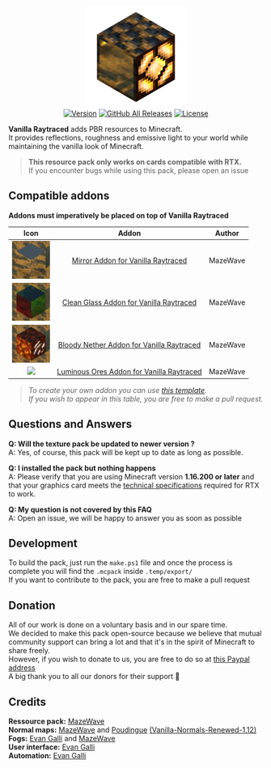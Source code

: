 <p align="center">
  <a href="https://mazewave.github.io/vanilla-raytraced"><img alt="Vanilla Raytraced" src=".github/images/icon_alpha.png" width="200"></a>
  <br />
  <a href="https://github.com/MazeWave/Vanilla-Raytraced/releases"><img src="https://img.shields.io/github/tag/MazeWave/Vanilla-Raytraced.svg?label=version&style=flat" alt="Version"></a>
  <a href="https://github.com/MazeWave/Vanilla-Raytraced/releases"><img alt="GitHub All Releases" src="https://img.shields.io/github/downloads/MazeWave/Vanilla-Raytraced/total"></a>
  <a href="https://github.com/MazeWave/Vanilla-Raytraced/blob/master/LICENSE.md"><img alt="License" src="https://img.shields.io/badge/License-BY--NC--SA-blue"></a>
</p>

**Vanilla Raytraced** adds PBR resources to Minecraft.  
It provides reflections, roughness and emissive light to your world while maintaining the vanilla look of Minecraft.

> **This resource pack only works on cards compatible with RTX.**  
> If you encounter bugs while using this pack, please open an issue

## Compatible addons

**Addons must imperatively be placed on top of Vanilla Raytraced**

|                                                                                         Icon                                                                                  |                                                      Addon                                                      |          Author          |
|:-----------------------------------------------------------------------------------------------------------------------------------------------------------------------------:|:---------------------------------------------------------------------------------------------------------------:|:------------------------:|
| <img src="https://raw.githubusercontent.com/MazeWave/Vanilla-Raytraced-Addons-Mirror/master/Vanilla%20Raytraced%20Mirror%20Addons/pack_icon.png" width="75">                  | [Mirror Addon for Vanilla Raytraced](https://github.com/MazeWave/Vanilla-Raytraced-Addons-Mirror)               |         MazeWave         |
| <img src="https://raw.githubusercontent.com/MazeWave/Vanilla-Raytraced-Addons-Glass/master/Vanilla%20Raytraced%20Clean%20Glass%20Addons/pack_icon.png" width="75">            | [Clean Glass Addon for Vanilla Raytraced](https://github.com/MazeWave/Vanilla-Raytraced-Addons-Glass)           |         MazeWave         |
| <img src="https://raw.githubusercontent.com/MazeWave/Vanilla-Raytraced-Addons-Bloody-Nether/main/Vanilla%20Raytraced%20-%20Bloody%20Nether%20Addon/pack_icon.png" width="75"> | [Bloody Nether Addon for Vanilla Raytraced](https://github.com/MazeWave/Vanilla-Raytraced-Addons-Bloody-Nether) |         MazeWave         |
| <img src="https://raw.githubusercontent.com/MazeWave/Vanilla-Raytraced-Addons-Luminous-Ores/main/Vanilla%20Raytraced%20-%20Luminous%20Ores%20Addon/pack_icon.png" width="75"> | [Luminous Ores Addon for Vanilla Raytraced](https://github.com/MazeWave/Vanilla-Raytraced-Addons-Luminous-Ores) |         MazeWave         |

> *To create your own addon you can use [this template](https://github.com/06Games/VRP-Addon-Template).*  
> *If you wish to appear in this table, you are free to make a pull request.*

## Questions and Answers

**Q: Will the texture pack be updated to newer version ?**  
A: Yes, of course, this pack will be kept up to date as long as possible.  

**Q: I installed the pack but nothing happens**  
A: Please verify that you are using Minecraft version **1.16.200 or later** and that your graphics card meets the [technical specifications](https://help.minecraft.net/hc/en-us/articles/360052769812-Minecraft-with-Ray-Tracing-Technical-Requirements) required for RTX to work.     

**Q: My question is not covered by this FAQ**  
A: Open an issue, we will be happy to answer you as soon as possible

## Development
To build the pack, just run the `make.ps1` file and once the process is complete you will find the `.mcpack` inside `.temp/export/`  
If you want to contribute to the pack, you are free to make a pull request

## Donation
All of our work is done on a voluntary basis and in our spare time.  
We decided to make this pack open-source because we believe that mutual community support can bring a lot and that it's in the spirit of Minecraft to share freely.  
However, if you wish to donate to us, you are free to do so at [this Paypal address](https://paypal.me/mazewave)  
A big thank you to all our donors for their support 🙏 

## Credits
**Ressource pack:** [MazeWave](https://github.com/MazeWave/)  
**Normal maps:** [MazeWave](https://github.com/MazeWave/) and [Poudingue](https://github.com/Poudingue/) [(Vanilla-Normals-Renewed-1.12)](https://github.com/Poudingue/Vanilla-Normals-Renewed-1.12)  
**Fogs:** [Evan Galli](https://github.com/06Games/) and [MazeWave](https://github.com/MazeWave/)  
**User interface:** [Evan Galli](https://github.com/06Games/)  
**Automation:** [Evan Galli](https://github.com/06Games/)  

